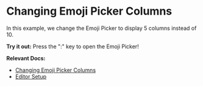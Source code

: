# Changing Emoji Picker Columns

In this example, we change the Emoji Picker to display 5 columns instead of 10.

**Try it out:** Press the ":" key to open the Emoji Picker!

**Relevant Docs:**

- [Changing Emoji Picker Columns](/docs/ui-components/suggestion-menus#changing-emoji-picker-columns)
- [Editor Setup](/docs/editor-basics/setup)
